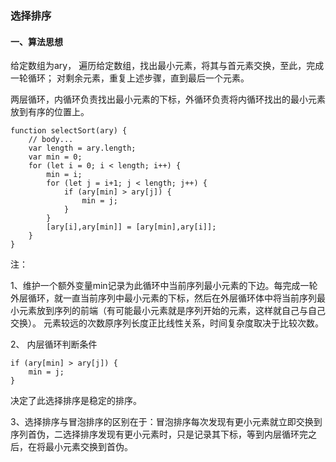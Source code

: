 ### **选择排序**
#### **一、算法思想**
给定数组为ary，
遍历给定数组，找出最小元素，将其与首元素交换，至此，完成一轮循环；
对剩余元素，重复上述步骤，直到最后一个元素。

两层循环，内循环负责找出最小元素的下标，外循环负责将内循环找出的最小元素放到有序的位置上。

	function selectSort(ary) {
		// body...
		var length = ary.length;
		var min = 0;
		for (let i = 0; i < length; i++) {
			min = i;
			for (let j = i+1; j < length; j++) {
				if (ary[min] > ary[j]) {
					min = j;
				}
			}
			[ary[i],ary[min]] = [ary[min],ary[i]];
		}
	}
注：

1、维护一个额外变量min记录为此循环中当前序列最小元素的下边。每完成一轮外层循环，就一直当前序列中最小元素的下标，然后在外层循环体中将当前序列最小元素放到序列的前端（有可能最小元素就是序列开始的元素，这样就自己与自己交换）。
元素较远的次数原序列长度正比线性关系，时间复杂度取决于比较次数。

2、
内层循环判断条件

	if (ary[min] > ary[j]) {
		min = j;
	}
决定了此选择排序是稳定的排序。

3、选择排序与冒泡排序的区别在于：冒泡排序每次发现有更小元素就立即交换到序列首伪，二选择排序发现有更小元素时，只是记录其下标，等到内层循环完之后，在将最小元素交换到首伪。

